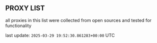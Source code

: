 ## PROXY LIST

all proxies in this list were collected from open sources and tested for functionality

last update: `2025-03-29 19:52:30.861283+00:00` UTC